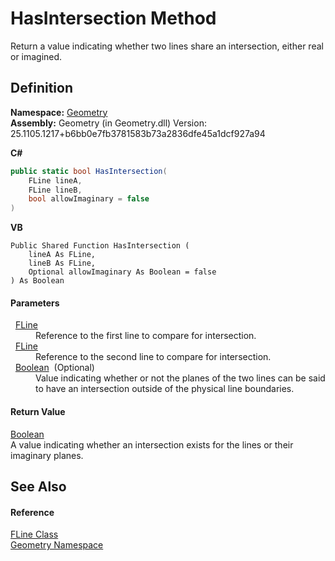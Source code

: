 # HasIntersection Method


Return a value indicating whether two lines share an intersection, either real or imagined.



## Definition
**Namespace:** <a href="eb409b48-e279-bdb4-daf3-3196b72d55a2.md">Geometry</a>  
**Assembly:** Geometry (in Geometry.dll) Version: 25.1105.1217+b6bb0e7fb3781583b73a2836dfe45a1dcf927a94

**C#**
``` C#
public static bool HasIntersection(
	FLine lineA,
	FLine lineB,
	bool allowImaginary = false
)
```
**VB**
``` VB
Public Shared Function HasIntersection ( 
	lineA As FLine,
	lineB As FLine,
	Optional allowImaginary As Boolean = false
) As Boolean
```



#### Parameters
<dl><dt>  <a href="99e8edd0-3bcb-d1f2-0683-cf53bac524c7.md">FLine</a></dt><dd>Reference to the first line to compare for intersection.</dd><dt>  <a href="99e8edd0-3bcb-d1f2-0683-cf53bac524c7.md">FLine</a></dt><dd>Reference to the second line to compare for intersection.</dd><dt>  <a href="https://learn.microsoft.com/dotnet/api/system.boolean" target="_blank" rel="noopener noreferrer">Boolean</a>  (Optional)</dt><dd>Value indicating whether or not the planes of the two lines can be said to have an intersection outside of the physical line boundaries.</dd></dl>

#### Return Value
<a href="https://learn.microsoft.com/dotnet/api/system.boolean" target="_blank" rel="noopener noreferrer">Boolean</a>  
A value indicating whether an intersection exists for the lines or their imaginary planes.

## See Also


#### Reference
<a href="99e8edd0-3bcb-d1f2-0683-cf53bac524c7.md">FLine Class</a>  
<a href="eb409b48-e279-bdb4-daf3-3196b72d55a2.md">Geometry Namespace</a>  
